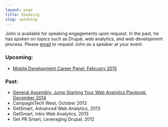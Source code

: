 ```yaml
---
layout: page
title: Speaking
slug: speaking
---
```


John is available for speaking engagements upon request. In the past, he has spoken on topics such as Drupal, web analytics, and web development process. Please [email](mailto:johnjones4@gmail.com) to request John as a speaker at your event.

### Upcoming:

* [Mobile Development Career Panel, February 2015](https://generalassemb.ly/education/mobile-development-career-panel/washington-dc/10846)

### Past:

* [General Assembly: Jump Starting Your Web Analytics Playbook, December 2014](https://generalassemb.ly/education/jump-starting-your-web-analytics-playbook)
* CampaginTech West, October 2013
* GetSmart, Advanced Web Analytics, 2013
* GetSmart, Intro Web Analytics, 2013
* Get PR Smart, Leveraging Drupal, 2012